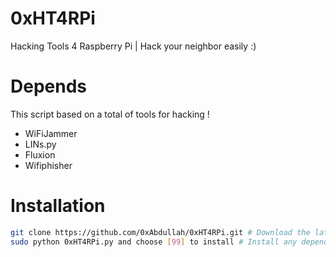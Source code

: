 # 0xHT4RPi
Hacking Tools 4 Raspberry Pi | Hack your neighbor easily :)
# Depends
This script based on a total of tools for hacking !
  - WiFiJammer
  - LINs.py
  - Fluxion
  - Wifiphisher
# Installation
```bash
git clone https://github.com/0xAbdullah/0xHT4RPi.git # Download the latest revision
sudo python 0xHT4RPi.py and choose [99] to install # Install any dependencies
```
